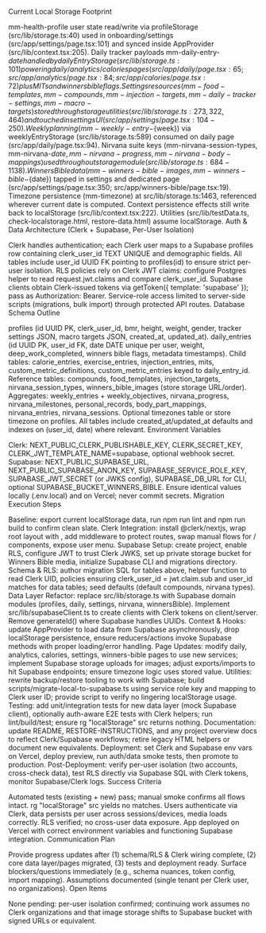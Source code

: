 Current Local Storage Footprint

mm-health-profile user state read/write via profileStorage (src/lib/storage.ts:40) used in onboarding/settings (src/app/settings/page.tsx:101) and synced inside AppProvider (src/lib/context.tsx:205).
Daily tracker payloads mm-daily-entry-${date} handled by dailyEntryStorage (src/lib/storage.ts:101) powering daily/analytics/calories pages (src/app/daily/page.tsx:65; src/app/analytics/page.tsx:84; src/app/calories/page.tsx:72) plus MITs and winners bible flags.
Settings resources (mm-food-templates, mm-compounds, mm-injection-targets, mm-daily-tracker-settings, mm-macro-targets) stored through storage utilities (src/lib/storage.ts:273, 322, 464) and touched in settings UI (src/app/settings/page.tsx:104-250).
Weekly planning (mm-weekly-entry-${week}) via weeklyEntryStorage (src/lib/storage.ts:589) consumed on daily page (src/app/daily/page.tsx:94).
Nirvana suite keys (mm-nirvana-session-types, mm-nirvana-${date}, mm-nirvana-progress, mm-nirvana-body-mappings) used throughout storage module (src/lib/storage.ts:684-1138).
Winners Bible data (mm-winners-bible-images, mm-winners-bible-${date}) tapped in settings and dedicated page (src/app/settings/page.tsx:350; src/app/winners-bible/page.tsx:19).
Timezone persistence (mm-timezone) at src/lib/storage.ts:1463, referenced wherever current date is computed.
Context persistence effects still write back to localStorage (src/lib/context.tsx:222).
Utilities (src/lib/testData.ts, check-localstorage.html, restore-data.html) assume localStorage.
Auth & Data Architecture (Clerk + Supabase, Per-User Isolation)

Clerk handles authentication; each Clerk user maps to a Supabase profiles row containing clerk_user_id TEXT UNIQUE and demographic fields.
All tables include user_id UUID FK pointing to profiles(id) to ensure strict per-user isolation.
RLS policies rely on Clerk JWT claims: configure Postgres helper to read request.jwt.claims and compare clerk_user_id.
Supabase clients obtain Clerk-issued tokens via getToken({ template: 'supabase' }); pass as Authorization: Bearer.
Service-role access limited to server-side scripts (migrations, bulk import) through protected API routes.
Database Schema Outline

profiles (id UUID PK, clerk_user_id, bmr, height, weight, gender, tracker settings JSON, macro targets JSON, created_at, updated_at).
daily_entries (id UUID PK, user_id FK, date DATE unique per user, weight, deep_work_completed, winners bible flags, metadata timestamps).
Child tables: calorie_entries, exercise_entries, injection_entries, mits, custom_metric_definitions, custom_metric_entries keyed to daily_entry_id.
Reference tables: compounds, food_templates, injection_targets, nirvana_session_types, winners_bible_images (store storage URL/order).
Aggregates: weekly_entries + weekly_objectives, nirvana_progress, nirvana_milestones, personal_records, body_part_mappings, nirvana_entries, nirvana_sessions.
Optional timezones table or store timezone on profiles.
All tables include created_at/updated_at defaults and indexes on (user_id, date) where relevant.
Environment Variables

Clerk: NEXT_PUBLIC_CLERK_PUBLISHABLE_KEY, CLERK_SECRET_KEY, CLERK_JWT_TEMPLATE_NAME=supabase, optional webhook secret.
Supabase: NEXT_PUBLIC_SUPABASE_URL, NEXT_PUBLIC_SUPABASE_ANON_KEY, SUPABASE_SERVICE_ROLE_KEY, SUPABASE_JWT_SECRET (or JWKS config), SUPABASE_DB_URL for CLI, optional SUPABASE_BUCKET_WINNERS_BIBLE.
Ensure identical values locally (.env.local) and on Vercel; never commit secrets.
Migration Execution Steps

Baseline: export current localStorage data, run npm run lint and npm run build to confirm clean slate.
Clerk Integration: install @clerk/nextjs, wrap root layout with <ClerkProvider>, add middleware to protect routes, swap manual flows for <SignedIn>/<SignedOut> components, expose user menu.
Supabase Setup: create project, enable RLS, configure JWT to trust Clerk JWKS, set up private storage bucket for Winners Bible media, initialize Supabase CLI and migrations directory.
Schema & RLS: author migration SQL for tables above, helper function to read Clerk UID, policies ensuring clerk_user_id = jwt.claim.sub and user_id matches for data tables; seed defaults (default compounds, nirvana types).
Data Layer Refactor: replace src/lib/storage.ts with Supabase domain modules (profiles, daily, settings, nirvana, winnersBible). Implement src/lib/supabaseClient.ts to create clients with Clerk tokens on client/server. Remove generateId() where Supabase handles UUIDs.
Context & Hooks: update AppProvider to load data from Supabase asynchronously, drop localStorage persistence, ensure reducers/actions invoke Supabase methods with proper loading/error handling.
Page Updates: modify daily, analytics, calories, settings, winners-bible pages to use new services; implement Supabase storage uploads for images; adjust exports/imports to hit Supabase endpoints; ensure timezone logic uses stored value.
Utilities: rewrite backup/restore tooling to work with Supabase; build scripts/migrate-local-to-supabase.ts using service role key and mapping to Clerk user ID; provide script to verify no lingering localStorage usage.
Testing: add unit/integration tests for new data layer (mock Supabase client), optionally auth-aware E2E tests with Clerk helpers; run lint/build/test; ensure rg "localStorage" src returns nothing.
Documentation: update README, RESTORE-INSTRUCTIONS, and any project overview docs to reflect Clerk/Supabase workflows; retire legacy HTML helpers or document new equivalents.
Deployment: set Clerk and Supabase env vars on Vercel, deploy preview, run auth/data smoke tests, then promote to production.
Post-Deployment: verify per-user isolation (two accounts, cross-check data), test RLS directly via Supabase SQL with Clerk tokens, monitor Supabase/Clerk logs.
Success Criteria

Automated tests (existing + new) pass; manual smoke confirms all flows intact.
rg "localStorage" src yields no matches.
Users authenticate via Clerk, data persists per user across sessions/devices, media loads correctly.
RLS verified; no cross-user data exposure.
App deployed on Vercel with correct environment variables and functioning Supabase integration.
Communication Plan

Provide progress updates after (1) schema/RLS & Clerk wiring complete, (2) core data layer/pages migrated, (3) tests and deployment ready.
Surface blockers/questions immediately (e.g., schema nuances, token config, import mapping).
Assumptions documented (single tenant per Clerk user, no organizations).
Open Items

None pending: per-user isolation confirmed; continuing work assumes no Clerk organizations and that image storage shifts to Supabase bucket with signed URLs or equivalent.




